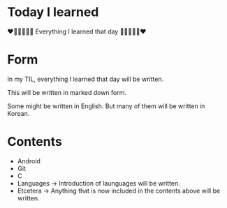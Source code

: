 # Today I learned

❤️💜🖤💛💚💙 Everything I learned that day 💙💚💛🖤💜❤️ 

# Form

In my TIL, everything I learned that day will be written.

This will be written in marked down form.

Some might be written in English. But many of them will be written in Korean.

# Contents

+ Android
+ Git
+ C
+ Languages
  → Introduction of launguages will be written.
+ Etcetera
  → Anything that is now included in the contents above will  be written.

